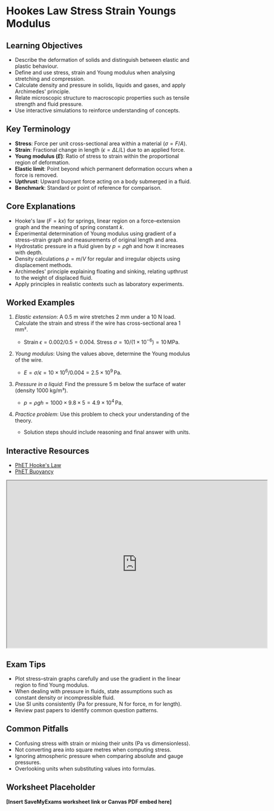 # Hookes Law Stress Strain Youngs Modulus

## Learning Objectives
- Describe the deformation of solids and distinguish between elastic and plastic behaviour.
- Define and use stress, strain and Young modulus when analysing stretching and compression.
- Calculate density and pressure in solids, liquids and gases, and apply Archimedes' principle.
- Relate microscopic structure to macroscopic properties such as tensile strength and fluid pressure.
- Use interactive simulations to reinforce understanding of concepts.

## Key Terminology
- **Stress**: Force per unit cross-sectional area within a material ($\sigma=F/A$).
- **Strain**: Fractional change in length ($\epsilon=\Delta L/L$) due to an applied force.
- **Young modulus ($E$)**: Ratio of stress to strain within the proportional region of deformation.
- **Elastic limit**: Point beyond which permanent deformation occurs when a force is removed.
- **Upthrust**: Upward buoyant force acting on a body submerged in a fluid.
- **Benchmark**: Standard or point of reference for comparison.

## Core Explanations
- Hooke's law ($F=kx$) for springs, linear region on a force–extension graph and the meaning of spring constant $k$.
- Experimental determination of Young modulus using gradient of a stress–strain graph and measurements of original length and area.
- Hydrostatic pressure in a fluid given by $p=\rho gh$ and how it increases with depth.
- Density calculations $\rho=m/V$ for regular and irregular objects using displacement methods.
- Archimedes' principle explaining floating and sinking, relating upthrust to the weight of displaced fluid.
- Apply principles in realistic contexts such as laboratory experiments.

## Worked Examples
1. *Elastic extension*: A 0.5 m wire stretches 2 mm under a 10 N load. Calculate the strain and stress if the wire has cross-sectional area 1 mm².
   - Strain $\epsilon=0.002/0.5=0.004$. Stress $\sigma=10/(1\times10^{-6})=10\,\text{MPa}$.
2. *Young modulus*: Using the values above, determine the Young modulus of the wire.
   - $E=\sigma/\epsilon=10\times10^6/0.004=2.5\times10^9\,\text{Pa}$.
3. *Pressure in a liquid*: Find the pressure 5 m below the surface of water (density 1000 kg/m³).
   - $p=\rho gh=1000\times9.8\times5=4.9\times10^4\,\text{Pa}$.

4. *Practice problem*: Use this problem to check your understanding of the theory.
   - Solution steps should include reasoning and final answer with units.
## Interactive Resources
- [PhET Hooke's Law](https://phet.colorado.edu/en/simulation/hookes-law)
- [PhET Buoyancy](https://phet.colorado.edu/en/simulation/buoyancy)
<iframe src="https://phet.colorado.edu/sims/html/states-of-matter-basics/latest/states-of-matter-basics_en.html" width="700" height="450" title="Interactive simulation" loading="lazy"></iframe>

## Exam Tips
- Plot stress–strain graphs carefully and use the gradient in the linear region to find Young modulus.
- When dealing with pressure in fluids, state assumptions such as constant density or incompressible fluid.
- Use SI units consistently (Pa for pressure, N for force, m for length).
- Review past papers to identify common question patterns.

## Common Pitfalls
- Confusing stress with strain or mixing their units (Pa vs dimensionless).
- Not converting area into square metres when computing stress.
- Ignoring atmospheric pressure when comparing absolute and gauge pressures.
- Overlooking units when substituting values into formulas.

## Worksheet Placeholder
**[Insert SaveMyExams worksheet link or Canvas PDF embed here]**
